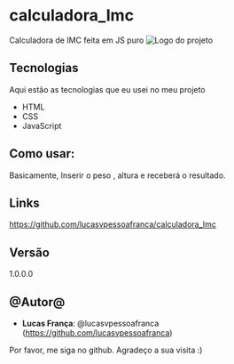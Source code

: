 # calculadora_Imc
Calculadora de IMC feita em JS puro
![Logo do projeto](http://logo_link)
 
 
 
## Tecnologias
 
Aqui estão as tecnologias que eu usei no meu projeto
 
* HTML
* CSS
* JavaScript
 

## Como usar:
 
Basicamente, Inserir o peso , altura e receberá o resultado.
 

 
 
## Links
 https://github.com/lucasvpessoafranca/calculadora_Imc
 
 
## Versão
 
1.0.0.0
 
 
## @Autor@
 
* **Lucas França**: @lucasvpessoafranca (https://github.com/lucasvpessoafranca)
 
 
Por favor, me siga no github.
Agradeço a sua visita :)
